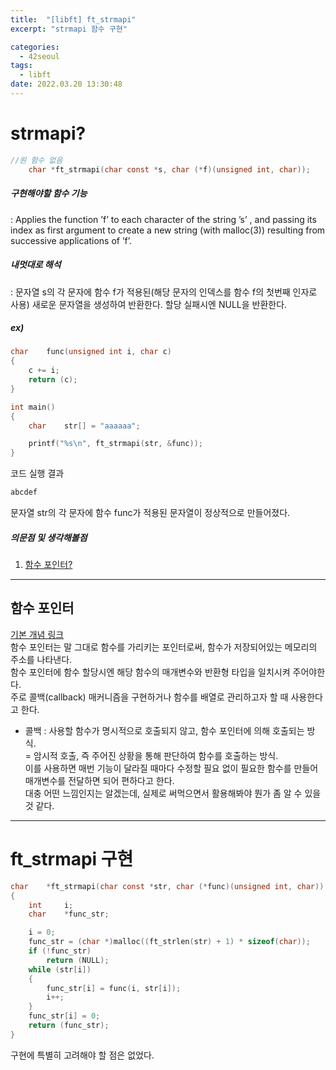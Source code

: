 ```yaml
---
title:  "[libft] ft_strmapi"
excerpt: "strmapi 함수 구현"

categories:
  - 42seoul
tags:
  - libft
date: 2022.03.20 13:30:48
---
```


# strmapi?

```c
//원 함수 없음
    char *ft_strmapi(char const *s, char (*f)(unsigned int, char));
```

##### 구현해야할 함수 기능    
:  Applies the function ’f’ to each character of the string ’s’ , and passing its index as first argument to create a new string (with malloc(3)) resulting from successive applications of ’f’.    

##### 내멋대로 해석    
:  문자열 s의 각 문자에 함수 f가 적용된(해당 문자의 인덱스를 함수 f의 첫번째 인자로 사용) 새로운 문자열을 생성하여 반환한다. 할당 실패시엔 NULL을 반환한다.    

##### ex)    
```c
char	func(unsigned int i, char c)
{
	c += i;
	return (c);
}

int	main()
{
	char	str[] = "aaaaaa";

	printf("%s\n", ft_strmapi(str, &func));
}

```
코드 실행 결과
```c
abcdef
```
문자열 str의 각 문자에 함수 func가 적용된 문자열이 정상적으로 만들어졌다.    

##### 의문점 및 생각해볼점    
1. [함수 포인터?](#함수-포인터)    

***

## 함수 포인터
[기본 개념 링크](https://norux.me/8)    
함수 포인터는 말 그대로 함수를 가리키는 포인터로써, 함수가 저장되어있는 메모리의 주소를 나타낸다.    
함수 포인터에 함수 할당시엔 해당 함수의 매개변수와 반환형 타입을 일치시켜 주어야한다.    
주로 콜백(callback) 매커니즘을 구현하거나 함수를 배열로 관리하고자 할 때 사용한다고 한다.
* 콜백 : 사용할 함수가 명시적으로 호출되지 않고, 함수 포인터에 의해 호출되는 방식.    
= 암시적 호출, 즉 주어진 상황을 통해 판단하여 함수를 호출하는 방식.    
이를 사용하면 매번 기능이 달라질 때마다 수정할 필요 없이 필요한 함수를 만들어 매개변수를 전달하면 되어 편하다고 한다.    
대충 어떤 느낌인지는 알겠는데, 실제로 써먹으면서 활용해봐야 뭔가 좀 알 수 있을 것 같다.    


***

# ft_strmapi 구현

```c
char	*ft_strmapi(char const *str, char (*func)(unsigned int, char))
{
	int		i;
	char	*func_str;

	i = 0;
	func_str = (char *)malloc((ft_strlen(str) + 1) * sizeof(char));
	if (!func_str)
		return (NULL);
	while (str[i])
	{
		func_str[i] = func(i, str[i]);
		i++;
	}
	func_str[i] = 0;
	return (func_str);
}

```
구현에 특별히 고려해야 할 점은 없었다.    

